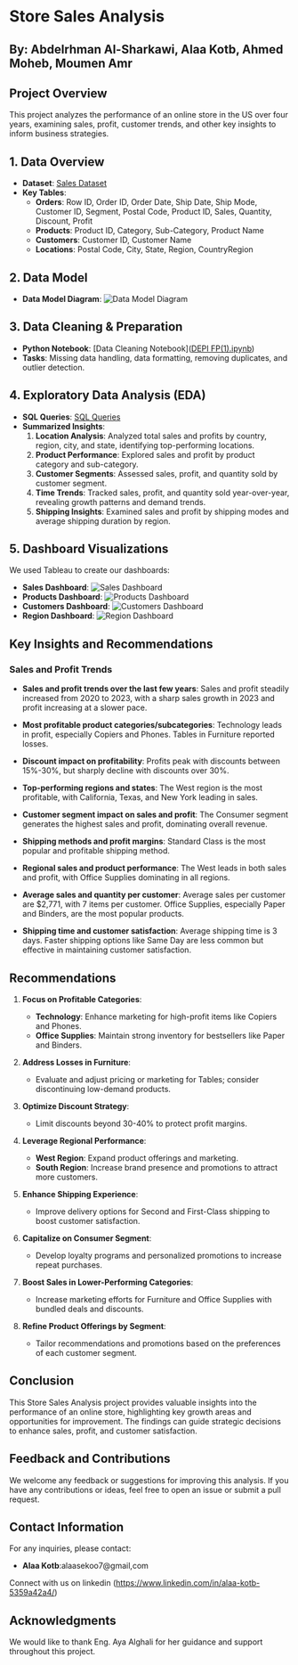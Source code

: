 # Store Sales Analysis

## By: Abdelrhman Al-Sharkawi, Alaa Kotb, Ahmed Moheb, Moumen Amr  

## Project Overview  
This project analyzes the performance of an online store in the US over four years, examining sales, profit, customer trends, and other key insights to inform business strategies.

## 1. Data Overview  
- **Dataset**: [Sales Dataset](https://www.datawithbaraa.com/tableau/tableau-sales-project-thank-you/#google_vignette)  
- **Key Tables**:  
  - **Orders**: Row ID, Order ID, Order Date, Ship Date, Ship Mode, Customer ID, Segment, Postal Code, Product ID, Sales, Quantity, Discount, Profit  
  - **Products**: Product ID, Category, Sub-Category, Product Name  
  - **Customers**: Customer ID, Customer Name  
  - **Locations**: Postal Code, City, State, Region, CountryRegion  

## 2. Data Model  
- **Data Model Diagram**: ![Data Model Diagram](image_2024-10-31_052022411.png)  

## 3. Data Cleaning & Preparation  
- **Python Notebook**: [Data Cleaning Notebook]([DEPI FP(1).ipynb](http://localhost:8888/lab/tree/DEPI%20FP.ipynb))  
- **Tasks**: Missing data handling, data formatting, removing duplicates, and outlier detection.  

## 4. Exploratory Data Analysis (EDA)  
- **SQL Queries**: [SQL Queries](SQLQuery2[1].txt)  
- **Summarized Insights**:  
  1. **Location Analysis**: Analyzed total sales and profits by country, region, city, and state, identifying top-performing locations.  
  2. **Product Performance**: Explored sales and profit by product category and sub-category.  
  3. **Customer Segments**: Assessed sales, profit, and quantity sold by customer segment.  
  4. **Time Trends**: Tracked sales, profit, and quantity sold year-over-year, revealing growth patterns and demand trends.  
  5. **Shipping Insights**: Examined sales and profit by shipping modes and average shipping duration by region.  

## 5. Dashboard Visualizations  
We used Tableau to create our dashboards:  
- **Sales Dashboard**: ![Sales Dashboard](1730105243371.jpeg)  
- **Products Dashboard**: ![Products Dashboard](1730105242959.jpeg)  
- **Customers Dashboard**: ![Customers Dashboard](1730105243117.jpeg)  
- **Region Dashboard**: ![Region Dashboard](1730105243319.jpeg)  

## Key Insights and Recommendations  
### Sales and Profit Trends  
- **Sales and profit trends over the last few years**: Sales and profit steadily increased from 2020 to 2023, with a sharp sales growth in 2023 and profit increasing at a slower pace.  

- **Most profitable product categories/subcategories**: Technology leads in profit, especially Copiers and Phones. Tables in Furniture reported losses.  

- **Discount impact on profitability**: Profits peak with discounts between 15%-30%, but sharply decline with discounts over 30%.  

- **Top-performing regions and states**: The West region is the most profitable, with California, Texas, and New York leading in sales.  

- **Customer segment impact on sales and profit**: The Consumer segment generates the highest sales and profit, dominating overall revenue.  

- **Shipping methods and profit margins**: Standard Class is the most popular and profitable shipping method.  

- **Regional sales and product performance**: The West leads in both sales and profit, with Office Supplies dominating in all regions.  

- **Average sales and quantity per customer**: Average sales per customer are $2,771, with 7 items per customer. Office Supplies, especially Paper and Binders, are the most popular products.  

- **Shipping time and customer satisfaction**: Average shipping time is 3 days. Faster shipping options like Same Day are less common but effective in maintaining customer satisfaction.  

## Recommendations  
1. **Focus on Profitable Categories**:  
   - **Technology**: Enhance marketing for high-profit items like Copiers and Phones.  
   - **Office Supplies**: Maintain strong inventory for bestsellers like Paper and Binders.  

2. **Address Losses in Furniture**:  
   - Evaluate and adjust pricing or marketing for Tables; consider discontinuing low-demand products.  

3. **Optimize Discount Strategy**:  
   - Limit discounts beyond 30-40% to protect profit margins.  

4. **Leverage Regional Performance**:  
   - **West Region**: Expand product offerings and marketing.  
   - **South Region**: Increase brand presence and promotions to attract more customers.  

5. **Enhance Shipping Experience**:  
   - Improve delivery options for Second and First-Class shipping to boost customer satisfaction.  

6. **Capitalize on Consumer Segment**:  
   - Develop loyalty programs and personalized promotions to increase repeat purchases.  

7. **Boost Sales in Lower-Performing Categories**:  
   - Increase marketing efforts for Furniture and Office Supplies with bundled deals and discounts.  

8. **Refine Product Offerings by Segment**:  
   - Tailor recommendations and promotions based on the preferences of each customer segment.
  
## Conclusion
This Store Sales Analysis project provides valuable insights into the performance of an online store, highlighting key growth areas and opportunities for improvement. The findings can guide strategic decisions to enhance sales, profit, and customer satisfaction.

## Feedback and Contributions
We welcome any feedback or suggestions for improving this analysis. If you have any contributions or ideas, feel free to open an issue or submit a pull request.

## Contact Information
For any inquiries, please contact:
- **Alaa Kotb**:alaasekoo7@gmail,com


Connect with us on linkedin (https://www.linkedin.com/in/alaa-kotb-5359a42a4/)
## Acknowledgments
We would like to thank Eng. Aya Alghali for her guidance and support throughout this project.

  
